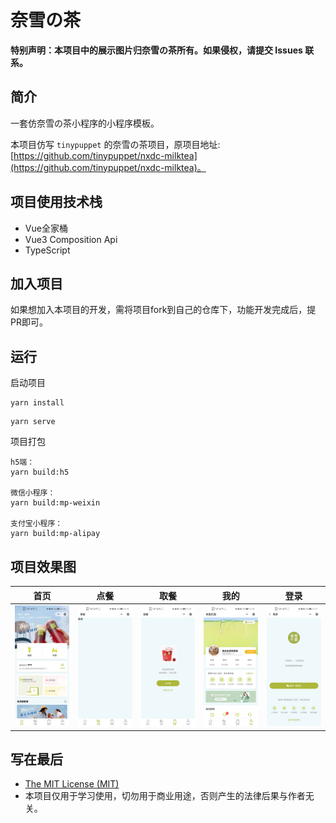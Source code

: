 # 奈雪の茶

**特别声明：本项目中的展示图片归奈雪の茶所有。如果侵权，请提交 Issues 联系。**

## 简介

一套仿奈雪の茶小程序的小程序模板。

本项目仿写 ``tinypuppet`` 的奈雪の茶项目，原项目地址: [https://github.com/tinypuppet/nxdc-milktea](https://github.com/tinypuppet/nxdc-milktea)。

## 项目使用技术栈

* Vue全家桶
* Vue3 Composition Api
* TypeScript

## 加入项目

如果想加入本项目的开发，需将项目fork到自己的仓库下，功能开发完成后，提PR即可。

## 运行

启动项目

```
yarn install
```

```
yarn serve
```

项目打包

```
h5端：
yarn build:h5

微信小程序：
yarn build:mp-weixin

支付宝小程序：
yarn build:mp-alipay
```

## 项目效果图

|首页|点餐|取餐|我的|登录|
|---|---|---|---|---|
|![](./src/static/design-sketch/home.jpg)|![](./src/static/design-sketch/drink.jpg)|![](./src/static/design-sketch/take-foods.jpg)|![](./src/static/design-sketch/mine.jpg)|![](./src/static/design-sketch/login.jpg)|

## 写在最后

* [The MIT License (MIT)](https://github.com/xlz122/uni-app-nx/blob/master/LICENSE)
* 本项目仅用于学习使用，切勿用于商业用途，否则产生的法律后果与作者无关。

